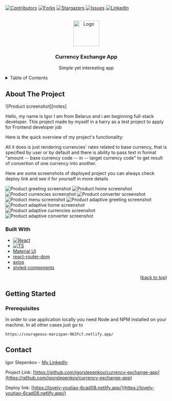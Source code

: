 <div id="top"></div>

[![Contributors][contributors-shield]][contributors-url]
[![Forks][forks-shield]][forks-url]
[![Stargazers][stars-shield]][stars-url]
[![Issues][issues-shield]][issues-url]
[![LinkedIn][linkedin-shield]][linkedin-url]

<br />
<div align="center">
  <a href="https://github.com/igorslepenkov/currency-exchange-app">
    <img src="public/android-chrome-192x192.png" alt="Logo" width="80" height="80">
  </a>

  <h3 align="center">Currency Exchange App</h3>

  <p align="center">Simple yet interesting app</p>
</div>

<!-- TABLE OF CONTENTS -->
<details>
  <summary>Table of Contents</summary>
  <ol>
    <li>
      <a href="#about-the-project">About The Project</a>
      <ul>
        <li><a href="#built-with">Built With</a></li>
      </ul>
    </li>
    <li>
      <a href="#getting-started">Getting Started</a>
      <ul>
        <li><a href="#prerequisites">Prerequisites</a></li>
        <li><a href="#installation">Installation</a></li>
      </ul>
    </li>
    <li><a href="#contact">Contact</a></li>
  </ol>
</details>

<!-- ABOUT THE PROJECT -->

## About The Project

![Product screenshot][notes]

Hello, my name is Igor I am from Belarus and i am beginning full-stack developer. This project made by myself in a harry as a test project to apply for Frontend developer job

Here is the quick overview of my project's functionality:

All it does is just rendering currencies' rates related to base currency, that is specified by user or by default and there is ability to pass text in format "amount -- base currency code -- in -- target currency code" to get result of convertion of one currency into another.

Here are some screenshots of deployed project you can always check deploy link and see it for yourself in more details

![Product greeting screenshot][greeting]
![Product home screenshot][home]
![Product currencies screenshot][currencies]
![Product converter screenshot][converter]
![Product menu screenshot][menu]
![Product adaptive greeting screenshot][adaptive_greet]
![Product adaptive home screenshot][adaptive_home]
![Product adaptive currencies screenshot][adaptive1]
![Product adaptive converter screenshot][adaptive_converter]

### Built With

- [![React][react.js]][react-url]
- [![TS](https://badgen.net/badge/-/TypeScript/blue?icon=typescript&label)][typescript-link]
- [Material UI](https://mui.com/)
- [react-router-dom](https://github.com/remix-run/react-router)
- [axios](https://axios-http.com/)
- [styled-components](https://styled-components.com/)

<p align="right">(<a href="#top">back to top</a>)</p>

<!-- GETTING STARTED -->

## Getting Started

### Prerequisites

In order to use application locally you need Node and NPM installed on your machine. In all other cases just go to

```
https://courageous-marzipan-963fc7.netlify.app/
```

## Contact

Igor Slepenkov - [My LinkedIn](https://www.linkedin.com/in/igor-slepenkov-b17704198)

Project Link: [https://github.com/igorslepenkov/currency-exchange-app](https://github.com/igorslepenkov/currency-exchange-app)

Deploy link: [https://lovely-youtiao-6cad08.netlify.app/](https://lovely-youtiao-6cad08.netlify.app/)

[contributors-shield]: https://img.shields.io/github/contributors/igorslepenkov/bookstore.svg?style=for-the-badge
[contributors-url]: https://github.com/igorslepenkov/bookstore/graphs/contributors
[forks-shield]: https://img.shields.io/github/forks/igorslepenkov/bookstore.svg?style=for-the-badge
[forks-url]: https://github.com/igorslepenkov/bookstore/network/members
[stars-shield]: https://img.shields.io/github/stars/igorslepenkov/bookstore.svg?style=for-the-badge
[stars-url]: https://github.com/igorslepenkov/bookstore/stargazers
[issues-shield]: https://img.shields.io/github/issues/igorslepenkov/bookstore.svg?style=for-the-badge
[issues-url]: https://github.com/igorslepenkov/bookstore/issues
[linkedin-shield]: https://img.shields.io/badge/-LinkedIn-black.svg?style=for-the-badge&logo=linkedin&colorB=555
[linkedin-url]: https://www.linkedin.com/in/igor-slepenkov-b17704198
[greeting]: screenshots/greeting.png
[home]: screenshots/greeting.png
[currencies]: screenshots/currencies.png
[converter]: screenshots/converter.png
[menu]: screenshots/menu.png
[adaptive_greet]: screenshots/adaptive_greet.png
[adaptive_home]: screenshots/adaptive_home.png
[adaptive1]: screenshots/adaptive1.png
[adaptive_converter]: screenshots/adaptive_converter.png
[react.js]: https://img.shields.io/badge/React-20232A?style=for-the-badge&logo=react&logoColor=61DAFB
[react-url]: https://reactjs.org/
[typescript-link]: https://www.typescriptlang.org/
